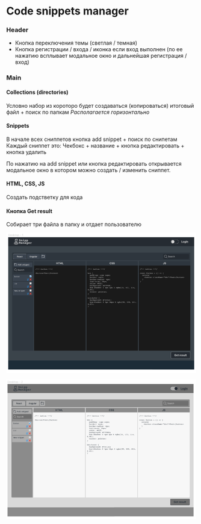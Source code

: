# Code snippets manager

### Header

- Кнопка переключения темы (светлая / темная)
- Кнопка регистрации / входа / иконка если вход выполнен (по ее нажатию всплывает модальное окно и дальнейшая регистрация / вход)

### Main

#### Collections (directories)

Условно набор из короторо будет создаваться (копироваться) итоговый файл + поиск по папкам
_Располагается горизонтально_

#### Snippets

В начале всех сниппетов кнопка add snippet + поиск по снипетам
Каждый сниппет это:
Чекбокс + название + кнопка редактировать + кнопка удалить

По нажатию на add snippet или кнопка редактировать открывается модальное окно в котором можно создать / изменить сниппет.

#### HTML, CSS, JS
Создать подстветку для кода

#### Кнопка Get result
Собирает три файла в папку и отдает пользователю

![layout dark](./src/assets/images/layout_dark.png)

![layout light](./src/assets/images/layout_light.png)
